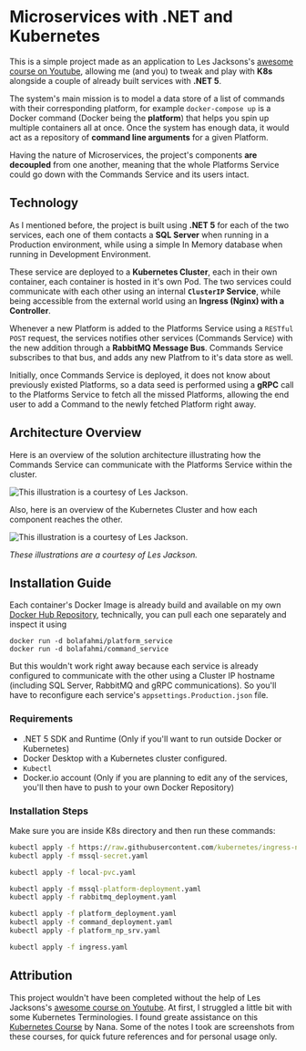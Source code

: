 # Microservices with **.NET** and **Kubernetes**

This is a simple project made as an application to Les Jacksons's [awesome course on Youtube](https://www.youtube.com/watch?v=DgVjEo3OGBI), allowing me (and you) to tweak and play with **K8s** alongside a couple of already built services with **.NET 5**.

The system's main mission is to model a data store of a list of commands with their corresponding platform, for example `docker-compose up` is a Docker command (Docker being the **platform**) that helps you spin up multiple containers all at once. Once the system has enough data, it would act as a repository of **command line arguments** for a given Platform.

Having the nature of Microservices, the project's components **are decoupled** from one another, meaning that the whole Platforms Service could go down with the Commands Service and its users intact.

## Technology
As I mentioned before, the project is built using **.NET 5** for each of the two services, each one of them contacts a **SQL Server** when running in a Production environment, while using a simple In Memory database when running in Development Environment.

These service are deployed to a **Kubernetes Cluster**, each in their own container, each container is hosted in it's own Pod.
The two services could communicate with each other using an internal **`ClusterIP` Service**, while being accessible from the external world using an **Ingress (Nginx) with a Controller**.

Whenever a new Platform is added to the Platforms Service using a `RESTful POST` request, the services notifies other services (Commands Service) with the new addition through a **RabbitMQ Message Bus**.
Commands Service subscribes to that bus, and adds any new Platfrom to it's data store as well.

Initially, once Commands Service is deployed, it does not know about previously existed Platforms, so a data seed is performed using a **gRPC** call to the Platforms Service to fetch all the missed Platforms, allowing the end user to add a Command to the newly fetched Platform right away.

## Architecture Overview
Here is an overview of the solution architecture illustrating how the Commands Service can communicate with the Platforms Service within the cluster.

![This illustration is a courtesy of Les Jackson.](https://raw.githubusercontent.com/bfahm/MicroservicesWithDotNet/master/StudyNotes/Illustrated_Notes/Microservices%20Course/NET%20Microservices%20%E2%80%93%20Full%20Course%2000-42-49%20.png)

Also, here is an overview of the Kubernetes Cluster and how each component reaches the other. 

![This illustration is a courtesy of Les Jackson.](https://raw.githubusercontent.com/bfahm/MicroservicesWithDotNet/master/StudyNotes/Illustrated_Notes/Microservices%20Course/NET%20Microservices%20%E2%80%93%20Full%20Course%2002-58-13%20.png)

*These illustrations are a courtesy of Les Jackson.*

## Installation Guide
Each container's Docker Image is already build and available on my own [Docker Hub Repository](https://hub.docker.com/u/bolafahmi), technically, you can pull each one separately and inspect it using

```docker
docker run -d bolafahmi/platform_service
docker run -d bolafahmi/command_service
```
But this wouldn't work right away because each service is already configured to communicate with the other using a Cluster IP hostname (including SQL Server, RabbitMQ and gRPC communications).
So you'll have to reconfigure each service's `appsettings.Production.json` file.

### Requirements
- .NET 5 SDK and Runtime (Only if you'll want to run outside Docker or Kubernetes)
- Docker Desktop with a Kubernetes cluster configured.
- `Kubectl`
- Docker.io account (Only if you are planning to edit any of the services, you'll then have to push to your own Docker Repository)

### Installation Steps
Make sure you are inside K8s directory and then run these commands:

```cmd
kubectl apply -f https://raw.githubusercontent.com/kubernetes/ingress-nginx/controller-v1.0.1/deploy/static/provider/cloud/deploy.yaml
kubectl apply -f mssql-secret.yaml

kubectl apply -f local-pvc.yaml

kubectl apply -f mssql-platform-deployment.yaml
kubectl apply -f rabbitmq_deployment.yaml

kubectl apply -f platform_deployment.yaml
kubectl apply -f command_deployment.yaml
kubectl apply -f platform_np_srv.yaml

kubectl apply -f ingress.yaml
```

## Attribution
This project wouldn't have been completed without the help of Les Jacksons's [awesome course on Youtube](https://www.youtube.com/watch?v=DgVjEo3OGBI).
At first, I struggled a little bit with some Kubernetes Terminologies. I found greate assistance on this [Kubernetes Course](https://www.youtube.com/watch?v=X48VuDVv0do) by Nana.
Some of the notes I took are screenshots from these courses, for quick future references and for personal usage only. 